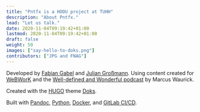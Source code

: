 ```yaml
---
title: "Pntfx is a HOOU project at TUHH"
description: "About Pntfx."
lead: "Let us talk."
date: 2020-11-04T09:19:42+01:00
lastmod: 2020-11-04T09:19:42+01:00
draft: false
weight: 50
images: ["say-hello-to-doks.png"]
contributors: ["JPG and FNAG"]
---
```


Developed by [Fabian Gabel](https://www.mat.tuhh.de/home/fgabel_en) and [Julian Großmann](https://jp-g.de/).
Using content created for [WeBWorK](https://github.com/openwebwork) and the [Well-defined and Wonderful podcast](http://marcus-waurick.de/teaching) by Marcus Waurick.

Created with the [HUGO](https://gohugo.io/) theme [Doks](https://getdoks.org/).

Built with [Pandoc](https://pandoc.org/), [Python](https://www.python.org/), [Docker](https://www.docker.com/), and [GitLab CI/CD](https://about.gitlab.com/).

